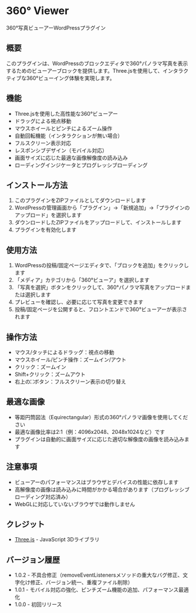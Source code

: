 # 360° Viewer

360°写真ビューアーWordPressプラグイン

## 概要

このプラグインは、WordPressのブロックエディタで360°パノラマ写真を表示するためのビューアーブロックを提供します。Three.jsを使用して、インタラクティブな360°ビューイング体験を実現します。

## 機能

- Three.jsを使用した高性能な360°ビューアー
- ドラッグによる視点移動
- マウスホイールとピンチによるズーム操作
- 自動回転機能（インタラクションが無い場合）
- フルスクリーン表示対応
- レスポンシブデザイン（モバイル対応）
- 画面サイズに応じた最適な画像解像度の読み込み
- ローディングインジケータとプログレッシブローディング

## インストール方法

1. このプラグインをZIPファイルとしてダウンロードします
2. WordPressの管理画面から「プラグイン」→「新規追加」→「プラグインのアップロード」を選択します
3. ダウンロードしたZIPファイルをアップロードして、インストールします
4. プラグインを有効化します

## 使用方法

1. WordPressの投稿/固定ページエディタで、「ブロックを追加」をクリックします
2. 「メディア」カテゴリから「360°ビューア」を選択します
3. 「写真を選択」ボタンをクリックして、360°パノラマ写真をアップロードまたは選択します
4. プレビューを確認し、必要に応じて写真を変更できます
5. 投稿/固定ページを公開すると、フロントエンドで360°ビューアーが表示されます

## 操作方法

- マウス/タッチによるドラッグ：視点の移動
- マウスホイール/ピンチ操作：ズームイン/アウト
- クリック：ズームイン
- Shift+クリック：ズームアウト
- 右上の⛶ボタン：フルスクリーン表示の切り替え

## 最適な画像

- 等距円筒図法（Equirectangular）形式の360°パノラマ画像を使用してください
- 最適な画像比率は2:1（例：4096x2048、2048x1024など）です
- プラグインは自動的に画面サイズに応じた適切な解像度の画像を読み込みます

## 注意事項

- ビューアーのパフォーマンスはブラウザとデバイスの性能に依存します
- 高解像度の画像は読み込みに時間がかかる場合があります（プログレッシブローディング対応済み）
- WebGLに対応していないブラウザでは動作しません

## クレジット

- [Three.js](https://threejs.org/) - JavaScript 3Dライブラリ

## バージョン履歴

- 1.0.2 - 不具合修正（removeEventListenersメソッドの重大なバグ修正、文字化け修正、バージョン統一、重複ファイル削除）
- 1.0.1 - モバイル対応の強化、ピンチズーム機能の追加、パフォーマンス最適化
- 1.0.0 - 初回リリース 
